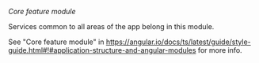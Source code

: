 *Core feature module*

Services common to all areas of the app belong in this module.

See "Core feature module" in
https://angular.io/docs/ts/latest/guide/style-guide.html#!#application-structure-and-angular-modules
for more info.
